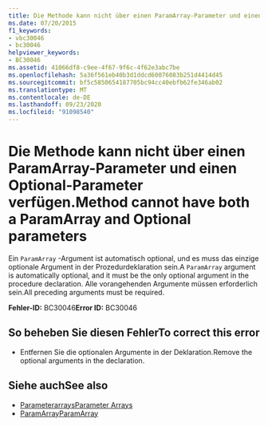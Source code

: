 ```yaml
---
title: Die Methode kann nicht über einen ParamArray-Parameter und einen Optional-Parameter verfügen.
ms.date: 07/20/2015
f1_keywords:
- vbc30046
- bc30046
helpviewer_keywords:
- BC30046
ms.assetid: 41066df8-c9ee-4f67-9f6c-4f62e3abc7be
ms.openlocfilehash: 5a36f561eb40b3d1ddcd60076083b251d4414d45
ms.sourcegitcommit: bf5c5850654187705bc94cc40ebfb62fe346ab02
ms.translationtype: MT
ms.contentlocale: de-DE
ms.lasthandoff: 09/23/2020
ms.locfileid: "91098540"
---
```

# <a name="method-cannot-have-both-a-paramarray-and-optional-parameters"></a><span data-ttu-id="5958a-102">Die Methode kann nicht über einen ParamArray-Parameter und einen Optional-Parameter verfügen.</span><span class="sxs-lookup"><span data-stu-id="5958a-102">Method cannot have both a ParamArray and Optional parameters</span></span>

<span data-ttu-id="5958a-103">Ein `ParamArray` -Argument ist automatisch optional, und es muss das einzige optionale Argument in der Prozedurdeklaration sein.</span><span class="sxs-lookup"><span data-stu-id="5958a-103">A `ParamArray` argument is automatically optional, and it must be the only optional argument in the procedure declaration.</span></span> <span data-ttu-id="5958a-104">Alle vorangehenden Argumente müssen erforderlich sein.</span><span class="sxs-lookup"><span data-stu-id="5958a-104">All preceding arguments must be required.</span></span>  
  
 <span data-ttu-id="5958a-105">**Fehler-ID:** BC30046</span><span class="sxs-lookup"><span data-stu-id="5958a-105">**Error ID:** BC30046</span></span>  
  
## <a name="to-correct-this-error"></a><span data-ttu-id="5958a-106">So beheben Sie diesen Fehler</span><span class="sxs-lookup"><span data-stu-id="5958a-106">To correct this error</span></span>  
  
- <span data-ttu-id="5958a-107">Entfernen Sie die optionalen Argumente in der Deklaration.</span><span class="sxs-lookup"><span data-stu-id="5958a-107">Remove the optional arguments in the declaration.</span></span>  
  
## <a name="see-also"></a><span data-ttu-id="5958a-108">Siehe auch</span><span class="sxs-lookup"><span data-stu-id="5958a-108">See also</span></span>

- [<span data-ttu-id="5958a-109">Parameterarrays</span><span class="sxs-lookup"><span data-stu-id="5958a-109">Parameter Arrays</span></span>](../programming-guide/language-features/procedures/parameter-arrays.md)
- [<span data-ttu-id="5958a-110">ParamArray</span><span class="sxs-lookup"><span data-stu-id="5958a-110">ParamArray</span></span>](../language-reference/modifiers/paramarray.md)
